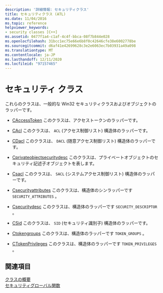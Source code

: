 ```yaml
---
description: '詳細情報: セキュリティクラス'
title: セキュリティクラス (ATL)
ms.date: 11/04/2016
ms.topic: reference
helpviewer_keywords:
- security classes [C++]
ms.assetid: 0477f1a4-c1af-4c4f-bbca-08f7b844e028
ms.openlocfilehash: 31bcc1ec75e66e6b8f0c42646cfe38e6002778be
ms.sourcegitcommit: d6af41e42699628c3e2e6063ec7b03931a49a098
ms.translationtype: MT
ms.contentlocale: ja-JP
ms.lasthandoff: 12/11/2020
ms.locfileid: "97157465"
---
```

# <a name="security-classes"></a>セキュリティ クラス

これらのクラスは、一般的な Win32 セキュリティクラスおよびオブジェクトのラッパーです。

- [CAccessToken](../atl/reference/caccesstoken-class.md) このクラスは、アクセストークンのラッパーです。

- [CAcl](../atl/reference/cacl-class.md) このクラスは、 `ACL` (アクセス制御リスト) 構造体のラッパーです。

- [CDacl](../atl/reference/cdacl-class.md) このクラスは、 `DACL` (随意アクセス制御リスト) 構造体のラッパーです。

- [Cprivateobjectsecuritydesc](../atl/reference/cprivateobjectsecuritydesc-class.md) このクラスは、プライベートオブジェクトのセキュリティ記述子オブジェクトを表します。

- [Csacl](../atl/reference/csacl-class.md) このクラスは、 `SACL` (システムアクセス制御リスト) 構造体のラッパーです。

- [Csecurityattributes](../atl/reference/csecurityattributes-class.md) このクラスは、構造体のシンラッパーです `SECURITY_ATTRIBUTES` 。

- [Csecuritydesc](../atl/reference/csecuritydesc-class.md) このクラスは、構造体のラッパーです `SECURITY_DESCRIPTOR` 。

- [CSid](../atl/reference/csid-class.md) このクラスは、 `SID` (セキュリティ識別子) 構造体のラッパーです。

- [Ctokengroups](../atl/reference/ctokengroups-class.md) このクラスは、構造体のラッパーです `TOKEN_GROUPS` 。

- [CTokenPrivileges](../atl/reference/ctokenprivileges-class.md) このクラスは、構造体のラッパーです `TOKEN_PRIVILEGES` 。

## <a name="see-also"></a>関連項目

[クラスの概要](../atl/atl-class-overview.md)<br/>
[セキュリティグローバル関数](../atl/reference/security-global-functions.md)
